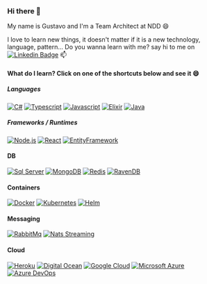 ### Hi there 👋

My name is Gustavo and I'm a Team Architect at NDD 😄

I love to learn new things, it doesn't matter if it is a new technology, language, pattern... Do you wanna learn with me? say hi to me on [![Linkedin Badge](https://img.shields.io/badge/-LinkedIn-blue?style=flat&logo=Linkedin&logoColor=white)](https://www.linkedin.com/in/gumbers/) 📫

#### What do I learn? Click on one of the shortcuts below and see it 😄

##### Languages
[![C#](https://img.shields.io/badge/-C%23-239120?style=flat&logo=c-sharp&logoColor=white)](https://github.com/gumberss/ProposalValidator)
[![Typescript](https://img.shields.io/badge/-Typescript-007ACC?style=flat&logo=typescript&logoColor=white)](https://github.com/gumberss/Ticketing)
[![Javascript](https://img.shields.io/badge/-Javascript-%23F7DF1E?style=flat&logo=javascript&logoColor=white)](https://github.com/gumberss/LearnLanguages/tree/master/Javascript)
[![Elixir](https://img.shields.io/badge/-Elixir-4B275F?style=flat&logo=elixir&logoColor=white)](https://github.com/gumberss/LearnLanguages/tree/master/Elixir)
[![Java](https://img.shields.io/badge/-Java-007396?style=flat&logo=java&logoColor=white)](https://github.com/gumberss/madness-microservice)

##### Frameworks / Runtimes
[![Node.js](https://img.shields.io/badge/-Node.js-39933?style=flat&logo=node.js&logoColor=white)](https://github.com/gumberss/Ticketing)
[![React](https://img.shields.io/badge/-React-61DAFB?style=flat&logo=react&logoColor=white)](https://github.com/gumberss/reactnd-chirper-app)
[![EntityFramework](https://img.shields.io/badge/-Entity%20Framework-CC2927?style=flat)](https://github.com/gumberss/FinanceControlinator/tree/master/Microservices/Expenses)

#### DB
[![Sql Server](https://img.shields.io/badge/-Sql%20Server-CC2927?style=flat&logo=Microsoft-SQL-Server&logoColor=white)](https://github.com/gumberss/MySnacker)
[![MongoDB](https://img.shields.io/badge/-MongoDB-47A248?style=flat&logo=mongodb&logoColor=white)](https://github.com/gumberss/Ticketing)
[![Redis](https://img.shields.io/badge/-Redis-%DC382D?style=flat&logo=redis&logoColor=white)](https://github.com/gumberss/ASP.NET-Core-ECommerce)
[![RavenDB](https://img.shields.io/badge/-RavenDB-ca1c59?style=flat&logo=ravendb&logoColor=white)](https://github.com/gumberss/FinanceControlinator)

#### Containers
[![Docker](https://img.shields.io/badge/-Docker-2496ED?style=flat&logo=docker&logoColor=white)](https://github.com/gumberss/Ticketing)
[![Kubernetes](https://img.shields.io/badge/-Kubernetes-326CE5?style=flat&logo=kubernetes&logoColor=white)](https://github.com/gumberss/Ticketing)
[![Helm](https://img.shields.io/badge/-Helm-0F1689?style=flat&logo=helm&logoColor=white)](https://github.com/gumberss/FinanceControlinator/tree/master/infra/helm)

#### Messaging
[![RabbitMq](https://img.shields.io/badge/-RabbitMq-FF6600?style=flat&logo=rabbitmq&logoColor=white)](https://github.com/gumberss/madness-microservice)
[![Nats Streaming](https://img.shields.io/badge/-Nats%20Streaming-4086F2?style=flat)](https://github.com/gumberss/Ticketing)

#### Cloud
[![Heroku](https://img.shields.io/badge/-Heroku-430098?style=flat&logo=heroku&logoColor=white)](https://github.com/gumberss/piadometro-server)
[![Digital Ocean](https://img.shields.io/badge/-Digital%20Ocean-0080FF?style=flat&logo=digitalocean&logoColor=white)](https://github.com/gumberss/Ticketing/)
[![Google Cloud](https://img.shields.io/badge/-Google%20Cloud-4285F4?style=flat&logo=google-cloud&logoColor=white)](https://github.com/gumberss/Ticketing/tree/master/infra/k8s/google-cloud)
[![Microsoft Azure](https://img.shields.io/badge/-Microsoft%20Azure-0078D4?style=flat&logo=microsoftazure&logoColor=white)](https://github.com/gumberss/FinanceControlinator)
[![Azure DevOps](https://img.shields.io/badge/-Azure%20DevOps-0078D7?style=flat&logo=azuredevops&logoColor=white)](https://github.com/gumberss/FinanceControlinator)

